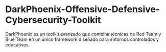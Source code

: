 # DarkPhoenix-Offensive-Defensive-Cybersecurity-Toolkit
DarkPhoenix es un toolkit avanzado que combina técnicas de Red Team y Blue Team en un único framework diseñado para entornos controlados y educativos.
